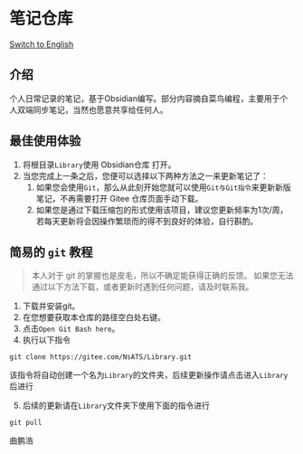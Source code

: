 # 笔记仓库

[Switch to English](/readme_en)
## 介绍

个人日常记录的笔记，基于Obsidian编写。部分内容摘自菜鸟编程，主要用于个人双端同步笔记，当然也愿意共享给任何人。

## 最佳使用体验

1. 将根目录`Library`使用 Obsidian仓库 打开。
2. 当您完成上一条之后，您便可以选择以下两种方法之一来更新笔记了：
	1. 如果您会使用`Git`，那么从此刻开始您就可以使用`Git与Git指令`来更新新版笔记，不再需要打开 Gitee 仓库页面手动下载。
	2. 如果您是通过下载压缩包的形式使用该项目，建议您更新频率为1次/周，若每天更新将会因操作繁琐而的得不到良好的体验，自行斟酌。

## 简易的 `git` 教程

> 本人对于 git 的掌握也是皮毛，所以不确定能获得正确的反馈。
> 如果您无法通过以下方法下载，或者更新时遇到任何问题，请及时联系我。
 
 1. 下载并安装git。
 2. 在您想要获取本仓库的路径空白处右键。
 3. 点击`Open Git Bash here`。
 4. 执行以下指令

```shell
git clone https://gitee.com/NsATS/Library.git
```

该指令将自动创建一个名为`Library`的文件夹，后续更新操作请点击进入`Library`后进行

5. 后续的更新请在`Library`文件夹下使用下面的指令进行
```shell
git pull
```
曲鹏浩